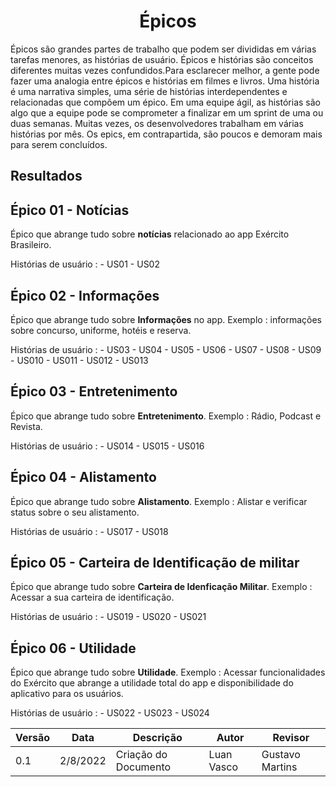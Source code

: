 # <center> Épicos

Épicos são grandes partes de trabalho que podem ser divididas em várias tarefas menores, as histórias de usuário.
Épicos e histórias são conceitos diferentes muitas vezes confundidos.Para esclarecer melhor, a gente pode fazer uma analogia entre épicos e histórias em filmes e livros.
Uma história é uma narrativa simples, uma série de histórias interdependentes e relacionadas que compõem um épico.
Em uma equipe ágil, as histórias são algo que a equipe pode se comprometer a finalizar em um sprint de uma ou duas semanas. Muitas vezes, os desenvolvedores trabalham em várias histórias por mês. Os epics, em contrapartida, são poucos e demoram mais para serem concluídos.

## Resultados

## Épico 01 - Notícias 

Épico que abrange tudo sobre **notícias** relacionado ao app Exército Brasileiro.<br>

Histórias de usuário :
    - US01
    - US02

## Épico 02 - Informações 

Épico que abrange tudo sobre **Informações** no app.
Exemplo : informações sobre concurso, uniforme, hotéis e reserva. 

Histórias de usuário :
    - US03
    - US04
    - US05
    - US06
    - US07
    - US08
    - US09
    - US010
    - US011
    - US012
    - US013

## Épico 03 - Entretenimento 
Épico que abrange tudo sobre **Entretenimento**.
Exemplo : Rádio, Podcast e Revista.

Histórias de usuário :
    - US014
    - US015
    - US016

## Épico 04 - Alistamento 
Épico que abrange tudo sobre **Alistamento**.
Exemplo : Alistar e verificar status sobre o seu alistamento.

Histórias de usuário :
    - US017
    - US018

## Épico 05 - Carteira de Identificação de militar 
Épico que abrange tudo sobre **Carteira de Idenficação Militar**.
Exemplo : Acessar a sua carteira de identificação.

Histórias de usuário :
    - US019
    - US020
    - US021


## Épico 06 - Utilidade
Épico que abrange tudo sobre **Utilidade**.
Exemplo : Acessar funcionalidades do Exército que abrange a utilidade total do app e disponibilidade do aplicativo para os usuários.

Histórias de usuário :
    - US022
    - US023
    - US024


| Versão | Data | Descrição | Autor | Revisor |
|--------|------|-------|-----------| ------- |
| 0.1 | 2/8/2022 | Criação do Documento | Luan Vasco| Gustavo Martins|
